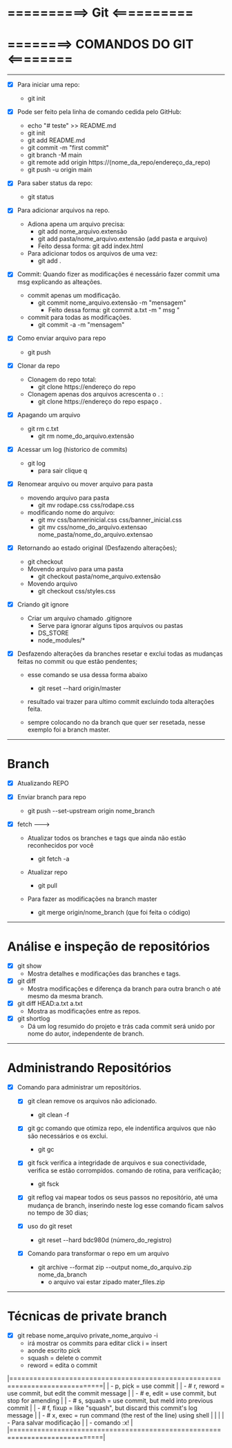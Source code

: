 # ==========> Git <==========

# ========> COMANDOS DO GIT <========
-----------------------------------------------------------------------------------------------------------------

- [x] Para iniciar uma repo:
  - git init

- [x] Pode ser feito pela linha de comando cedida pelo GitHub:
  - echo "# teste" >> README.md
  - git init
  - git add README.md
  - git commit -m "first commit"
  - git branch -M main
  - git remote add origin https://(nome_da_repo/endereço_da_repo)
  - git push -u origin main

- [x] Para saber status da repo:
  - git status

- [x] Para adicionar arquivos na repo.
  - Adiona apena um arquivo precisa: 
    - git add nome_arquivo.extensão
    - git add pasta/nome_arquivo.extensão (add pasta e arquivo)
    - Feito dessa forma: git add index.html 
  - Para adicionar todos os arquivos de uma vez:
    - git add .

- [x] Commit: Quando fizer as modificações é necessário fazer commit uma msg explicando as alteações. 
  - commit apenas um modificação.
    - git commit nome_arquivo.extensão -m "mensagem"
        - Feito dessa forma: git commit a.txt -m " msg "
  - commit para todas as modificações.
    - git commit -a -m "mensagem" 

- [x] Como enviar arquivo para repo
  - git push
- [x] Clonar da repo
  - Clonagem do repo total:
    - git clone https://endereço do repo 
  - Clonagem apenas dos arquivos acrescenta o . :
    - git clone https://endereço do repo espaço  .

- [x] Apagando um arquivo
  - git rm c.txt
    - git rm nome_do_arquivo.extensão

- [x] Acessar um log (historico de commits)
  - git log
    - para sair clique q 

- [x] Renomear arquivo ou mover arquivo para pasta 
  - movendo arquivo para pasta
    - git mv rodape.css css/rodape.css
  - modificando nome do arquivo:
    - git mv css/bannerinicial.css css/banner_inicial.css
    - git mv css/nome_do_arquivo.extensao nome_pasta/nome_do_arquivo.extensao

- [x] Retornando ao estado original (Desfazendo alterações);
  - git checkout 
  - Movendo arquivo para uma pasta
    - git checkout pasta/nome_arquivo.extensão
  - Movendo arquivo 
    - git checkout css/styles.css

- [x] Criando git ignore
  - Criar um arquivo chamado .gitignore
    - Serve para ignorar alguns tipos arquivos ou pastas
    - DS_STORE
    - node_modules/*

- [x] Desfazendo alterações da branches resetar e exclui todas as mudanças feitas no commit ou que estão pendentes;
  - esse comando se usa dessa forma abaixo 

    - git reset --hard origin/master
  
  - resultado vai trazer para ultimo commit excluindo toda alterações feita.
  - sempre colocando no da branch que quer ser resetada, nesse exemplo foi a branch master.

-------------------------------------------------------------------------------------------------------------------
# Branch 

- [x] Atualizando REPO
 
- [x] Enviar branch para repo
  - git push --set-upstream origin nome_branch

- [x] fetch --->
  - Atualizar todos os branches e tags que ainda não estão reconhecidos por você
    - git fetch -a  

  - Atualizar repo 
    - git pull

  - Para fazer as modificações na branch master
    - git merge origin/nome_branch (que foi feita o código)

-----------------------------------------------------------------------------------------------------------------

# Análise e inspeção de repositórios

  - [x] git show
    - Mostra detalhes e modificações das branches e tags.
  - [x] git diff 
    - Mostra modificações e diferença da branch para outra branch o até mesmo da mesma branch.
  - [x] git diff HEAD:a.txt a.txt
    - Mostra as modificações entre as repos. 
  - [x] git shortlog 
    - Dá um log resumido do projeto e trás cada commit será unido por nome do autor, independente de branch.
----------------------------------------------------------------------------------------------------------------    
# Administrando Repositórios

  - [x] Comando para administrar um repositórios.

    - [x] git clean remove os arquivos não adicionado.

      - git clean -f

    - [x] git gc comando que otimiza repo, ele indentifica arquivos que não são necessários e os exclui.
      - git gc

    - [x] git fsck verifica a integridade de arquivos e sua conectividade, verifica se estão corrompidos.
    comando de rotina, para verificação;
      - git fsck

    - [x] git reflog vai mapear todos os seus passos no repositório, até uma mudança de branch, inserindo neste log esse comando ficam salvos no tempo de 30 dias;
  
    - [x] uso do git reset
      - git reset --hard bdc980d (número_do_registro)

    - [x] Comando para transformar o repo em um arquivo
      - git archive --format zip --output nome_do_arquivo.zip nome_da_branch
        - o arquivo vai estar zipado mater_files.zip

-----------------------------------------------------------------------------------------------------------------

# Técnicas de private branch

  - [x] git rebase nome_arquivo private_nome_arquivo -i
    - irá mostrar os commits para editar click i = insert
    - aonde escrito pick
    - squash = delete o commit 
    - reword = edita o commit 

|=============================================================================|
| - p, pick = use commit                                                      |
| - # r, reword = use commit, but edit the commit message                     |
| - # e, edit = use commit, but stop for amending                             |
| - # s, squash = use commit, but meld into previous commit                   |
| - # f, fixup = like "squash", but discard this commit's log message         |
| - # x, exec = run command (the rest of the line) using shell                |
|                                                                             |
| - Para salvar modificação                                                   |
| - comando :x!                                                               |
|=============================================================================|








              


  


  
